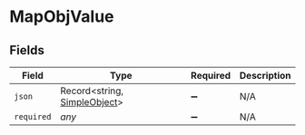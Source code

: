 # MapObjValue


## Fields

| Field                                                               | Type                                                                | Required                                                            | Description                                                         |
| ------------------------------------------------------------------- | ------------------------------------------------------------------- | ------------------------------------------------------------------- | ------------------------------------------------------------------- |
| `json`                                                              | Record<string, [SimpleObject](../../models/shared/simpleobject.md)> | :heavy_minus_sign:                                                  | N/A                                                                 |
| `required`                                                          | *any*                                                               | :heavy_minus_sign:                                                  | N/A                                                                 |